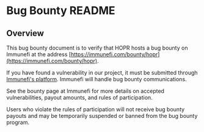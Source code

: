 # Bug Bounty README

## Overview

This bug bounty document is to verify that HOPR hosts a bug bounty on Immunefi at the address [https://immunefi.com/bounty/hopr](https://immunefi.com/bounty/hopr).

If you have found a vulnerability in our project, it must be submitted through [Immunefi's platform](https://immunefi.com/). Immunefi will handle bug bounty communications.

See the bounty page at Immunefi for more details on accepted vulnerabilities, payout amounts, and rules of participation.

Users who violate the rules of participation will not receive bug bounty payouts and may be temporarily suspended or banned from the bug bounty program.